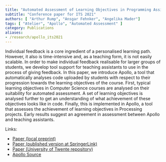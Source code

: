 ```yaml
---
title: "Automated Assessment of Learning Objectives in Programming Assignments"
subtitle: "Conference paper for ITS 2021"
authors: [ "Arthur Rump", "Ansgar Fehnker", "Angelika Mader"]
tags: [ "Atelier", "Apollo", "Automated Assessment" ]
category: Publications
aliases:
- /research/apollo_its2021
---
```


Individual feedback is a core ingredient of a personalised learning path. However, it also is time-intensive and, as a teaching form, it is not easily scalable. In order to make individual feedback realisable for larger groups of students, we develop tool support for teaching assistants to use in the process of giving feedback. In this paper, we introduce Apollo, a tool that automatically analyses code uploaded by students with respect to their progression towards the learning objectives of the course. First, typical learning objectives in Computer Science courses are analysed on their suitability for automated assessment. A set of learning objectives is analysed further to get an understanding of what achievement of these objectives looks like in code. Finally, this is implemented in Apollo, a tool that assesses the achievement of learning objectives in Processing projects. Early results suggest an agreement in assessment between Apollo and teaching assistants.

Links:

- [Paper (local preprint)]({attach}paper_preprint.pdf)
- [Paper (published version at SpringerLink)](https://doi.org/10.1007/978-3-030-80421-3_33)
- [Paper (University of Twente repository)](https://research.utwente.nl/en/publications/automated-assessment-of-learning-objectives-in-programming-assign)
- [Apollo Source](https://github.com/creativeprogrammingatelier/apollo)
